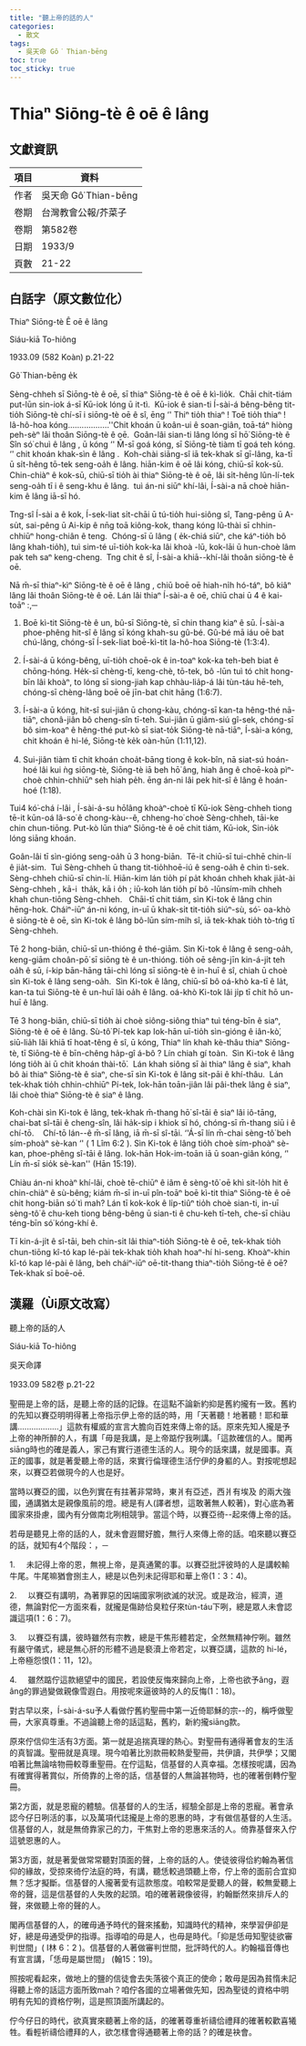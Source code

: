 ```yaml
---
title: "聽上帝的話的人"
categories:
  - 散文
tags:
  - 吳天命 Gô͘ Thian-bēng
toc: true
toc_sticky: true
---
```


# Thiaⁿ Siōng-tè ê oē ê lâng

## 文獻資訊

| 項目 | 資料 |
|---|---|
| 作者 | 吳天命 Gô͘ Thian-bēng |
| 卷期 | 台灣教會公報/芥菜子 |
| 卷期 | 第582卷 |
| 日期 | 1933/9 |
| 頁數 | 21-22 |

## 白話字（原文數位化）

Thiaⁿ Siōng-tè Ê oē ê lâng

Siáu-kiā To-hiông

1933.09 (582 Koàn) p.21-22

Gô͘ Thian-bēng e̍k

Sèng-chheh sī Siōng-tè ê oē, sī thiaⁿ Siōng-tè ê oē ê kì-lio̍k.  Chāi chit-tiám put-lūn sin-iok á-sī Kū-iok lóng ū it-tì.  Kū-iok ê sian-ti Í-sài-á bêng-bêng tit-tio̍h Siōng-tè chí-sī i siōng-tè oē ê sî, ēng ‘' Thiⁿ tio̍h thiaⁿ ! Toē tio̍h thiaⁿ ! Iâ-hô-hoa kóng..................''Chit khoán ū koân-ui ê soan-giân, toā-táⁿ hiòng peh-sèⁿ lâi thoân Siōng-tè ê oē.  Goân-lâi sian-ti lâng lóng sī hō͘ Siōng-tè ê Sîn só͘ chuì ê lâng , ū kóng ‘' M̄-sī goá kóng, sī Siōng-tè tiàm tī goá teh kóng. ‘' chit khoán khak-sìn ê lâng .  Koh-chài siāng-sî iā tek-khak sī gī-lâng, ka-tī ū si̍t-hêng tō-tek seng-oa̍h ê lâng. hiān-kim ê oē lâi kóng, chiū-sī kok-sū. Chin-chiàⁿ ê kok-sū, chiū-sī tio̍h ài thiaⁿ Siōng-tè ê oē, lâi si̍t-hêng lûn-lí-tek seng-oa̍h tī i ê seng-khu ê lâng.  tuì án-ni siūⁿ khí-lâi, Í-sài-a nā choè hiān-kim ê lâng iā-sī hó.

Tng-sî Í-sài a ê kok, Í-sek-liat si̍t-chāi ū tú-tio̍h hui-siông sî, Tang-pêng ū A-su̍t, sai-pêng ū Ai-kip ê nn̄g toā kiông-kok, thang kóng Iû-thài sī chhin-chhiūⁿ hong-chiân ê teng.  Chóng-sī ū lâng ( e̍k-chiá siūⁿ, che káⁿ-tio̍h bô lâng khah-tio̍h), tuì sim-té uī-tio̍h kok-ka lâi khoà -lū, kok-lāi ū hun-choè lâm pak teh saⁿ keng-cheng.  Tng chit ê sî, Í-sài-a khiā--khí-lâi thoân siōng-tè ê oē.

Nā m̄-sī thiaⁿ-kìⁿ Siōng-tè ê oē ê lâng , chiū boē oē hiah-ni̍h hó-táⁿ, bô kiâⁿ lâng lâi thoân Siōng-tè ê oē. Lán lâi thiaⁿ Í-sài-a ê oē, chiū chai ū 4 ê kai-toāⁿ :,─

1. Boē kì-tit Siōng-tè ê un, bû-sī Siōng-tè, sī chin thang kiaⁿ ê sū. Í-sài-a phoe-phêng hit-sî ê lâng sī kóng khah-su gû-bé. Gû-bé mā iáu oē bat chú-lâng, chóng-sī Í-sek-liat boē-kì-tit Ia-hô-hoa Siōng-tè (1:3:4).

2. Í-sài-á ū kóng-bêng, uī-tio̍h choē-ok ê in-toaⁿ kok-ka teh-beh biat ê chōng-hóng. He̍k-sī chèng-tī, keng-chè, tō-tek, bô -lūn tuì tó chi̍t hong-bīn lâi khoàⁿ, to lóng sī siong-jiah kap chhàu-lia̍p-á lâi tùn-táu hē-teh, chóng-sī chèng-lâng boē oē jīn-bat chit hāng (1:6:7).

3. Í-sài-a ū kóng, hit-sî sui-jiân ū chong-kàu, chóng-sī kan-ta hêng-thé nā-tiāⁿ, chonâ-jiân bô cheng-sîn tī-teh. Sui-jiân ū giâm-siú gî-sek, chóng-sī bô sim-koaⁿ ê hêng-thé put-kò sī siat-to̍k Siōng-tè nā-tiāⁿ, Í-sài-a kóng, chit khoán ê hi-lé, Siōng-tè ke̍k oàn-hūn (1:11,12).

4. Sui-jiân tiàm tī chit khoán choa̍t-bāng tiong ê kok-bîn, nā siat-sú hoán-hoé lâi kui ǹg siōng-tè, Siōng-tè iā beh hō͘ âng, hiah âng ê choē-koà pìⁿ-choè chhin-chhiūⁿ seh hiah pe̍h. ēng án-ni lâi pek hit-sî ê lâng ê hoán-hoé (1:18).

Tui4 kó͘-chá í-lâi , Í-sài-á-su hō͘lâng khoàⁿ-choè tī Kū-iok Sèng-chheh tiong tē-it kūn-oá Iâ-so͘ ê chong-kàu--ê, chheng-ho͘ choè Sèng-chheh, tāi-ke chin chun-tiōng. Put-kò lūn thiaⁿ Siōng-tè ê oē chit tiám, Kū-iok, Sin-io̍k lóng siāng khoán.

Goân-lâi tī sìn-gióng seng-oa̍h ū 3 hong-biān.  Tē-it chiū-sī tui-chhē chin-lí ê jia̍t-sim.  Tuì Sèng-chheh ū thang tit-tio̍hhoē-iú ê seng-oa̍h ê chin tì-sek. Sèng-chheh chiū-sī chin-lí. Hiān-kim lán tio̍h pí pa̍t khoán chheh khak jia̍t-ài Sèng-chheh , kā-i  tha̍k, kā i o̍h ; iū-koh lán tio̍h pí bô -lūnsím-mi̍h chheh khah chun-tiōng Sèng-chheh.   Chāi-tī chit tiám, sìn Ki-tok ê lâng chin hēng-hok. Cháiⁿ-iūⁿ án-ni kóng, in-uī ū khak-si̍t tit-tio̍h siúⁿ-sù, só͘- oa-khò ê siōng-tè ê oē, sìn Ki-tok ê lâng bô-lūn sím-mi̍h sî, iā tek-khak tio̍h tò-tńg tī Sèng-chheh.

Tē 2 hong-biān, chiū-sī un-thióng ê thé-giām. Sìn Ki-tok ê lâng ê seng-oa̍h, keng-giām choân-pō͘ sī siōng tè ê un-thióng. tio̍h oē sêng-jīn kin-á-ji̍t teh oa̍h ê sū, í-kip bān-hāng tāi-chì lóng sī siōng-tè ê in-huī ê sî, chiah ū choè sìn Ki-tok ê lâng seng-oa̍h.  Sìn Ki-tok ê lâng, chiū-sī bô oá-khò ka-tī ê la̍t, kan-ta tuì Siōng-tè ê un-huī lâi oa̍h ê lâng. oá-khò Ki-tok lâi ji̍p tī chit hō un-huī ê lâng.

Tē 3 hong-biān, chiū-sī tio̍h ài choè siông-siông thiaⁿ tuì téng-bīn ê siaⁿ, Siōng-tè ê oē ê lâng. Sù-tô͘ Pí-tek kap Iok-hān uī-tio̍h sìn-gióng ê iân-kò͘, siū-lia̍h lâi khiā tī hoat-têng ê sî, ū kóng, Thiaⁿ lín khah kè-thâu thiaⁿ Siōng-tè, tī Siōng-tè ê bīn-chêng ha̍p-gî á-bô ? Lín chiah gí toàn.  Sìn Ki-tok ê lâng lóng tio̍h ài ū chit khoán thài-tō͘.  Lán khah siông sī ài thiaⁿ lâng ê siaⁿ, khah bô ài thiaⁿ Siōng-tè ê siaⁿ, che-sī sìn Ki-tok ê lâng sit-pāi ê khí-thâu.  Lán tek-khak tio̍h chhin-chhiūⁿ Pí-tek, Iok-hān toān-jiân lâi pâi-thek lâng ê siaⁿ, lâi choè thiaⁿ Siōng-tè ê siaⁿ ê lâng.

Koh-chài sìn Ki-tok ê lâng, tek-khak m̄-thang hō͘ sî-tāi ê siaⁿ lâi iô-tāng, chai-bat sî-tāi ê cheng-sîn, lâi ha̍k-si̍p i khiok sī hó, chóng-sī m̄-thang siū i ê chí-tō.    Chí-tō lán--ê m̄-sī lâng, iā m̄-sī sî-tāi. ‘'Á-sī lín m̄-chai sèng-tô͘ beh sím-phoàⁿ sè-kan ‘' ( 1 Lîm 6:2 ). Sìn Ki-tok ê lâng tio̍h choè sím-phoàⁿ sè-kan, phoe-phêng sî-tāi ê lâng. Iok-hān Hok-im-toān iā ū soan-giân kóng, ‘' Lín m̄-sī sio̍k sè-kan'' (Hān 15:19).

Chiàu án-ni khoàⁿ khí-lâi, choè tē-chiūⁿ ê iâm ê sèng-tô͘ oē khì sit-lo̍h hit ê chin-chiàⁿ ê sù-bêng; kiám m̄-sī in-uī pîn-toāⁿ boē kì-tit thiaⁿ Siōng-tè ê oē chit hong-biān só͘ tì mah? Lán tī kok-kok ê li̍p-tiûⁿ tio̍h choè sian-ti, in-uī sèng-tô͘ ê chu-keh tiong bêng-bêng ū sian-ti ê chu-keh tī-teh, che-sī chiàu téng-bīn só͘ kóng-khí ê.

Tī kin-á-ji̍t ê sî-tāi, beh chin-si̍t lâi thiaⁿ-tio̍h Siōng-tè ê oē, tek-khak tio̍h chun-tiōng kî-tó kap lé-pài tek-khak tio̍h khah hoaⁿ-hí hi-seng. Khoàⁿ-khin kî-tó kap lé-pài ê lâng, beh cháiⁿ-iūⁿ oē-tit-thang thiaⁿ-tio̍h Siōng-tē ê oē? Tek-khak sī boē-oē.

## 漢羅（Ùi原文改寫）

聽上帝的話的人

Siáu-kiā To-hiông

吳天命譯

1933.09 582卷 p.21-22

聖冊是上帝的話，是聽上帝的話的記錄。在這點不論新約抑是舊約攏有一致。舊約的先知以賽亞明明得著上帝指示伊上帝的話的時，用「天著聽！地著聽！耶和華講..................」這款有權威的宣言大膽向百姓來傳上帝的話。原來先知人攏是予上帝的神所醉的人，有講「毋是我講，是上帝踮佇我咧講。「這款確信的人。閣再siāng時也的確是義人，家己有實行道德生活的人。現今的話來講，就是國事。真正的國事，就是著愛聽上帝的話，來實行倫理德生活佇伊的身軀的人。對按呢想起來，以賽亞若做現今的人也是好。

當時以賽亞的國，以色列實在有拄著非常時，東爿有亞述，西爿有埃及 的兩大強國，通講猶太是親像風前的燈。總是有人(譯者想，這敢著無人較著)，對心底為著國家來掛慮，國內有分做南北咧相競爭。當這个時，以賽亞徛--起來傳上帝的話。

若毋是聽見上帝的話的人，就未會遐爾好膽，無行人來傳上帝的話。咱來聽以賽亞的話，就知有4个階段：，─

1.     未記得上帝的恩，無視上帝，是真通驚的事。以賽亞批評彼時的人是講較輸牛尾。牛尾嘛猶會捌主人，總是以色列未記得耶和華上帝(1：3：4)。

2.     以賽亞有講明，為著罪惡的因端國家咧欲滅的狀況。或是政治，經濟，道德，無論對佗一方面來看，就攏是傷跡佮臭粒仔來tùn-táu下咧，總是眾人未會認識這項(1：6：7)。

3.     以賽亞有講，彼時雖然有宗教，總是干焦形體若定，全然無精神佇咧。雖然有嚴守儀式，總是無心肝的形體不過是褻瀆上帝若定，以賽亞講，這款的 hi-lé，上帝極怨恨(1：11，12)。

4.     雖然踮佇這款絕望中的國民，若設使反悔來歸向上帝，上帝也欲予âng，遐âng的罪過變做親像雪遐白。用按呢來逼彼時的人的反悔(1：18)。

對古早以來，Í-sài-á-su予人看做佇舊約聖冊中第一近倚耶穌的宗--的，稱呼做聖冊，大家真尊重。不過論聽上帝的話這點，舊約，新約攏siāng款。

原來佇信仰生活有3方面。第一就是追揣真理的熱心。對聖冊有通得著會友的生活的真智識。聖冊就是真理。現今咱著比別款冊較熱愛聖冊，共伊讀，共伊學；又閣咱著比無論啥物冊較尊重聖冊。在佇這點，信基督的人真幸福。怎樣按呢講，因為有確實得著賞似，所倚靠的上帝的話，信基督的人無論甚物時，也的確著倒轉佇聖冊。

第2方面，就是恩寵的體驗。信基督的人的生活，經驗全部是上帝的恩寵。著會承認今仔日咧活的事，以及萬項代誌攏是上帝的恩惠的時，才有做信基督的人生活。信基督的人，就是無倚靠家己的力，干焦對上帝的恩惠來活的人。倚靠基督來入佇這號恩惠的人。

第3方面，就是著愛做常常聽對頂面的聲，上帝的話的人。使徒彼得佮約翰為著信仰的緣故，受掠來徛佇法庭的時，有講，聽恁較過頭聽上帝，佇上帝的面前合宜抑無？恁才擬斷。信基督的人攏著愛有這款態度。咱較常是愛聽人的聲，較無愛聽上帝的聲，這是信基督的人失敗的起頭。咱的確著親像彼得，約翰斷然來排斥人的聲，來做聽上帝的聲的人。

閣再信基督的人，的確毋通予時代的聲來搖動，知識時代的精神，來學習伊卻是好，總是毋通受伊的指導。指導咱的毋是人，也毋是時代。「抑是恁毋知聖徒欲審判世間」( I林 6：2 )。信基督的人著做審判世間，批評時代的人。約翰福音傳也有宣言講，「恁毋是屬世間」 (翰15：19)。

照按呢看起來，做地上的鹽的信徒會去失落彼个真正的使命；敢毋是因為貧惰未記得聽上帝的話這方面所致mah？咱佇各國的立場著做先知，因為聖徒的資格中明明有先知的資格佇咧，這是照頂面所講起的。

佇今仔日的時代，欲真實來聽著上帝的話，的確著尊重祈禱佮禮拜的確著較歡喜犧牲。看輕祈禱佮禮拜的人，欲怎樣會得通聽著上帝的話？的確是袂會。
